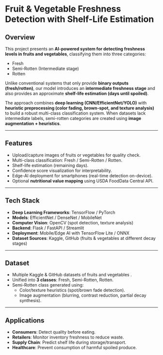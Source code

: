 #  Fruit & Vegetable Freshness Detection with Shelf-Life Estimation  

##  Overview  
This project presents an **AI-powered system for detecting freshness levels in fruits and vegetables**, classifying them into three categories:  
-  Fresh  
-  Semi-Rotten (Intermediate stage)  
-  Rotten  

Unlike conventional systems that only provide **binary outputs (fresh/rotten)**, our model introduces an **intermediate freshness stage** and also provides an approximate **shelf-life estimation (days until spoiled)**.  

The approach combines **deep learning (CNN/EfficientNet/YOLO)** with **heuristic preprocessing (color fading, brown-spot, and texture analysis)** to build a robust multi-class classification system. When datasets lack intermediate labels, semi-rotten categories are created using **image augmentation + heuristics**.  

---

##  Features  
-  Upload/capture images of fruits or vegetables for quality check.  
-  Multi-class classification: Fresh / Semi-Rotten / Rotten.  
-  Shelf-life estimation (remaining days).  
-  Confidence score visualization for interpretability.  
-  Edge-AI deployment for smartphones (real-time detection on-device).  
-  Optional **nutritional value mapping** using USDA FoodData Central API.  

---

##  Tech Stack  
- **Deep Learning Frameworks**: TensorFlow / PyTorch  
- **Models**: EfficientNet / DenseNet / MobileNet 
- **Computer Vision**: OpenCV (spot detection, texture analysis)  
- **Backend**: Flask / FastAPI / Streamlit  
- **Deployment**: Mobile/Edge AI with TensorFlow Lite / ONNX  
- **Dataset Sources**: Kaggle, GitHub (fruits & vegetables at different decay stages)  

---

##  Dataset  
- Multiple Kaggle & GitHub datasets of fruits and vegetables .  
- Unified into **3 classes**: Fresh, Semi-Rotten, Rotten.  
- Semi-Rotten class generated using:  
  - Color/texture heuristics (spot/brown fade detection).  
  - Image augmentation (blurring, contrast reduction, partial decay synthesis).  

---

##  Applications  
-  **Consumers**: Detect quality before eating.  
-  **Retailers**: Monitor inventory freshness to reduce waste.  
-  **Supply Chain**: Predict shelf life during storage/transport.  
-  **Healthcare**: Prevent consumption of harmful spoiled produce.  

